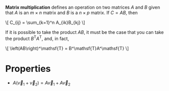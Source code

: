 **Matrix multiplication** defines an operation on two matrices $A$ and $B$ given that $A$ is an $m \times n$ matrix and $B$ is a $n \times p$ matrix. If $C=AB$, then

\\[
C_{ij} = \sum_{k=1}^n A_{ik}B_{kj}
\\]

If it is possible to take the product $AB$, it must be the case that you can take the product $B^\mathsf{T}A^\mathsf{T}$, and, in fact, 

\\[
\left(AB\right)^\mathsf{T} = B^\mathsf{T}A^\mathsf{T}
\\]

# Properties

- $A(\vec{v}_1 + \vec{v}_2) = A\vec{v}_1+A\vec{v}_2$